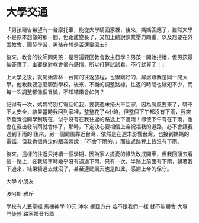 # 大學交通

「男孩禱告希望有一台摩托車，能從大學騎回家裡，後來，媽媽答應了，雖然大學不是原本想像的那一間，但距離變長了，又加上聽說課業壓力頗重，以及想要在外面教會、團契學習，男孩在想是否還要回去?

後來，教會的牧師問男孩：是否還要回教會教主日學？男孩一開始拒絕，但男孩最後答應了，主要是對教會很有感情，所以打算試試看，不行就算了！」

上大學之後，就開始雲林－台南的往返旅程，也很剛好的，鄰居跟我是同一間大學，他教我要怎麼騎到學校，後來，不斷的調整路線，往返的時間也縮短不少，而每一次調整都像個冒險，不知結果會如何？

記得有一次，媽媽特別打電話給我，要我週末搭火車回家，因為颱風要來了，騎車不太安全，結果當時我回到家裡，整整花了4小時，但整個下午都沒有下雨，我突然發覺從開學到現在，似乎沒有在我往返的路途上下過雨！即使下午有在下雨，也會在我出發前雨就會停了，那時，下定決心要相信上帝祝福我的道路，必不會讓我遇到下雨的!後來，另一個颱風靠近台灣，依然是在週末影響台灣，也接到媽媽的電話，但我也很肯定的跟我媽說：「不會下雨的。」而往返路程上皆沒有下雨。

後來，這樣的往返只持續一個學期，因為家人擔憂的緣故改成開車，但我回頭去看這一路上，在我騎車時幾乎沒有遇過下雨，只有一次，半路上前面有下雨，朝著我下過來，結果騎過去就沒了，甚至連颱風天也是如此，感謝上帝的保守。


大學 小朋友

波阿斯 雅斤

學校有人丟聖經 馬桶神學 10元 沖水 挪亞方舟 若不跟我們一樣 就不能體會 大專門徒營 路家福音15章